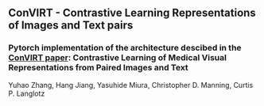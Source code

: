 ## ConVIRT - Contrastive Learning Representations of Images and Text pairs

### Pytorch implementation of the architecture descibed in the [ConVIRT paper](https://arxiv.org/pdf/2010.00747.pdf): Contrastive Learning of Medical Visual Representations from Paired Images and Text
Yuhao Zhang, Hang Jiang, Yasuhide Miura, Christopher D. Manning, Curtis P. Langlotz

